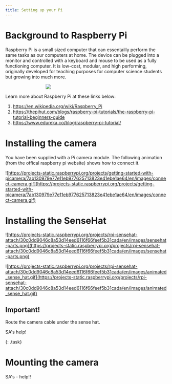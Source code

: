 ```yaml
---
title: Setting up your Pi
---
```

# Background to Raspberry Pi

Raspberry Pi is a small sized computer that can essentailly perform the same tasks as our computers at home. The device can be plugged into a monitor and controlled with a keyboard and mouse to be used as a fully functioning computer. It is low-cost, modular, and high performing, originally developed for teaching purposes for computer science students but growing into much more.

<div style="width:50%; margin:auto">
	<img src="https://upload.wikimedia.org/wikipedia/commons/f/f1/Raspberry_Pi_4_Model_B_-_Side.jpg "/>
</div>

Learn more about Raspberry Pi at these links below:

<ol>
	<li><a href="https://en.wikipedia.org/wiki/Raspberry_Pi">https://en.wikipedia.org/wiki/Raspberry_Pi</a></li>
    <li><a href="https://thepihut.com/blogs/raspberry-pi-tutorials/the-raspberry-pi-tutorial-beginners-guide">https://thepihut.com/blogs/raspberry-pi-tutorials/the-raspberry-pi-tutorial-beginners-guide</a></li>
    <li><a href="https://www.edureka.co/blog/raspberry-pi-tutorial/">https://www.edureka.co/blog/raspberry-pi-tutorial/</a></li>
</ol>

# Installing the camera

You have been supplied with a Pi camera module. The following animation (from the offical raspberry pi website) shows how to connect it.

![https://projects-static.raspberrypi.org/projects/getting-started-with-picamera/7ab130979e77e11eb977625713823e41ebe1ae64/en/images/connect-camera.gif](https://projects-static.raspberrypi.org/projects/getting-started-with-picamera/7ab130979e77e11eb977625713823e41ebe1ae64/en/images/connect-camera.gif)

# Installing the SenseHat

![https://projects-static.raspberrypi.org/projects/rpi-sensehat-attach/30c0dd9046c8a53d14eed6116f66feef5b31cada/en/images/sensehat-parts.png](https://projects-static.raspberrypi.org/projects/rpi-sensehat-attach/30c0dd9046c8a53d14eed6116f66feef5b31cada/en/images/sensehat-parts.png)

![https://projects-static.raspberrypi.org/projects/rpi-sensehat-attach/30c0dd9046c8a53d14eed6116f66feef5b31cada/en/images/animated_sense_hat.gif](https://projects-static.raspberrypi.org/projects/rpi-sensehat-attach/30c0dd9046c8a53d14eed6116f66feef5b31cada/en/images/animated_sense_hat.gif)

## Important!

Route the camera cable under the sense hat.

SA's help!

{: .task}
# Mounting the camera
SA's - help!!
